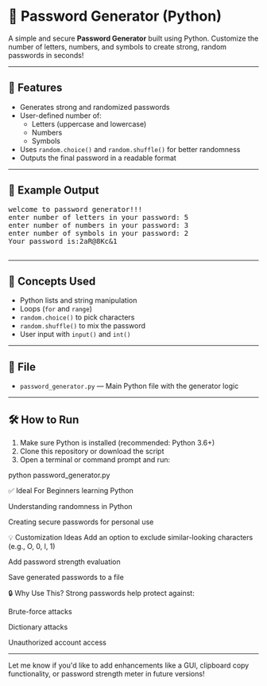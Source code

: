 # 🔐 Password Generator (Python)

A simple and secure **Password Generator** built using Python. Customize the number of letters, numbers, and symbols to create strong, random passwords in seconds!

---

## 🚀 Features

- Generates strong and randomized passwords
- User-defined number of:
  - Letters (uppercase and lowercase)
  - Numbers
  - Symbols
- Uses `random.choice()` and `random.shuffle()` for better randomness
- Outputs the final password in a readable format

---

## 🧪 Example Output
<pre>
welcome to password generator!!!
enter number of letters in your password: 5
enter number of numbers in your password: 3
enter number of symbols in your password: 2
Your password is:2aR@8Kc&1

</pre>


---

## 🧠 Concepts Used

- Python lists and string manipulation
- Loops (`for` and `range`)
- `random.choice()` to pick characters
- `random.shuffle()` to mix the password
- User input with `input()` and `int()`

---

## 📁 File

- `password_generator.py` — Main Python file with the generator logic

---

## 🛠️ How to Run

1. Make sure Python is installed (recommended: Python 3.6+)
2. Clone this repository or download the script
3. Open a terminal or command prompt and run:


python password_generator.py


✅ Ideal For
Beginners learning Python

Understanding randomness in Python

Creating secure passwords for personal use

💡 Customization Ideas
Add an option to exclude similar-looking characters (e.g., O, 0, l, 1)

Add password strength evaluation

Save generated passwords to a file

🔒 Why Use This?
Strong passwords help protect against:

Brute-force attacks

Dictionary attacks

Unauthorized account access



---

Let me know if you'd like to add enhancements like a GUI, clipboard copy functionality, or password strength meter in future versions!
